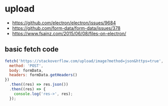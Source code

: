 # upload 
- https://github.com/electron/electron/issues/9684
- https://github.com/form-data/form-data/issues/378
- https://www.fsainz.com/2015/06/08/files-on-electron/



## basic fetch code
```js
fetch('https://stackoverflow.com/upload/image?method=json&https=true', {
  method: 'POST',
  body: formData,
  headers: formData.getHeaders()
})
  .then((res) => res.json())
  .then((res) => {
    console.log('res->', res);
  });
```
